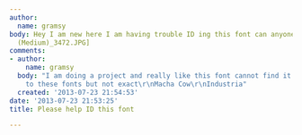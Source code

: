```yaml
---
author:
  name: gramsy
body: Hey I am new here I am having trouble ID ing this font can anyone help?[img:sites/default/files/old-images/DSCF4267
  (Medium)_3472.JPG]
comments:
- author:
    name: gramsy
  body: "I am doing a project and really like this font cannot find it anywhere close
    to these fonts but not exact\r\nMacha Cow\r\nIndustria"
  created: '2013-07-23 21:54:53'
date: '2013-07-23 21:53:25'
title: Please help ID this font

---
```

